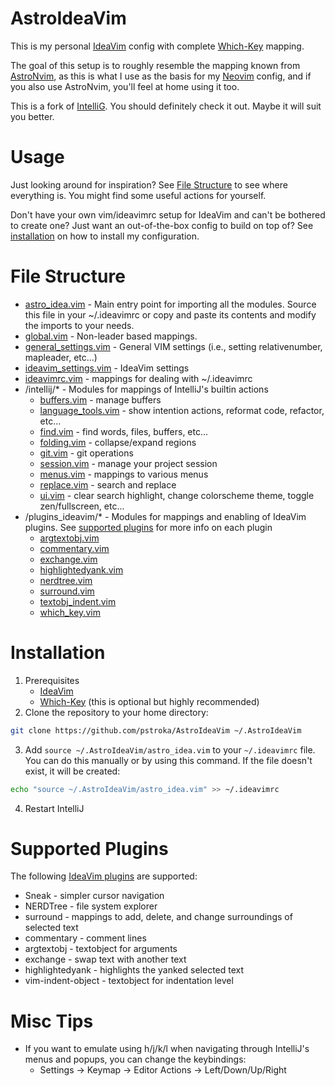 # AstroIdeaVim

This is my personal [IdeaVim](https://plugins.jetbrains.com/plugin/164-ideavim) config
with complete [Which-Key](https://plugins.jetbrains.com/plugin/15976-which-key) mapping.

The goal of this setup is to roughly resemble the mapping known from [AstroNvim](https://astronvim.com),
as this is what I use as the basis for my [Neovim](https://neovim.io) config,
and if you also use AstroNvim, you'll feel at home using it too.

This is a fork of [IntelliG](https://github.com/gcalica/IntelliG).
You should definitely check it out. Maybe it will suit you better.

# Usage

Just looking around for inspiration? See [File Structure](#file-structure) to see where everything is.
You might find some useful actions for yourself.

Don't have your own vim/ideavimrc setup for IdeaVim and can't be bothered to create one?
Just want an out-of-the-box config to build on top of? See [installation](#installation) on how to install my
configuration.

# File Structure

* [astro_idea.vim](astro_idea.vim) - Main entry point for importing all the modules. Source this file in your ~/.ideavimrc or copy and
  paste its contents and modify the imports to your needs.
* [global.vim](global.vim) - Non-leader based mappings.
* [general_settings.vim](general_settings.vim) - General VIM settings (i.e., setting relativenumber, mapleader, etc...)
* [ideavim_settings.vim](ideavim_settings.vim) - IdeaVim settings
* [ideavimrc.vim](ideavimrc.vim) - mappings for dealing with ~/.ideavimrc
* /intellij/* - Modules for mappings of IntelliJ's builtin actions
    * [buffers.vim](intellij/buffers.vim) - manage buffers
    * [language_tools.vim](intellij/language_tools.vim) - show intention actions, reformat code, refactor, etc...
    * [find.vim](intellij/find.vim) - find words, files, buffers, etc...
    * [folding.vim](intellij/folding.vim) - collapse/expand regions
    * [git.vim](intellij/git.vim) - git operations
    * [session.vim](intellij/session.vim) - manage your project session
    * [menus.vim](intellij/menus.vim) - mappings to various menus
    * [replace.vim](intellij/replace.vim) - search and replace
    * [ui.vim](intellij/ui.vim) - clear search highlight, change colorscheme theme, toggle zen/fullscreen, etc...
* /plugins_ideavim/* - Modules for mappings and enabling of IdeaVim plugins. See [supported plugins](#supported-plugins)
  for more info on each plugin
    * [argtextobj.vim](plugins_ideavim/argtextobj.vim)
    * [commentary.vim](plugins_ideavim/commentary.vim)
    * [exchange.vim](plugins_ideavim/exchange.vim)
    * [highlightedyank.vim](plugins_ideavim/highlightedyank.vim)
    * [nerdtree.vim](plugins_ideavim/nerdtree.vim)
    * [surround.vim](plugins_ideavim/surround.vim)
    * [textobj_indent.vim](plugins_ideavim/textobj_indent.vim)
    * [which_key.vim](plugins_ideavim/which_key.vim)

# Installation

1. Prerequisites
    * [IdeaVim](https://plugins.jetbrains.com/plugin/164-ideavim)
    * [Which-Key](https://plugins.jetbrains.com/plugin/15976-which-key) (this is optional but highly recommended)
2. Clone the repository to your home directory:

```sh
git clone https://github.com/pstroka/AstroIdeaVim ~/.AstroIdeaVim
```

3. Add `source ~/.AstroIdeaVim/astro_idea.vim` to your `~/.ideavimrc` file.
   You can do this manually or by using this command. If the file doesn't exist, it will be created:

```sh
echo "source ~/.AstroIdeaVim/astro_idea.vim" >> ~/.ideavimrc
```

4. Restart IntelliJ

# Supported Plugins

The following [IdeaVim plugins](https://github.com/JetBrains/ideavim/wiki/IdeaVim-Plugins#ideavim-plugins) are
supported:

* Sneak - simpler cursor navigation
* NERDTree - file system explorer
* surround - mappings to add, delete, and change surroundings of selected text
* commentary - comment lines
* argtextobj - textobject for arguments
* exchange - swap text with another text
* highlightedyank - highlights the yanked selected text
* vim-indent-object - textobject for indentation level

# Misc Tips

* If you want to emulate using h/j/k/l when navigating through IntelliJ's menus and popups, you can change the
  keybindings:
    * Settings -> Keymap -> Editor Actions -> Left/Down/Up/Right